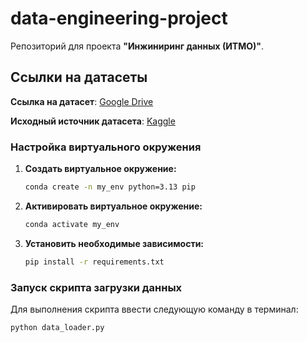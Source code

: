 # data-engineering-project

Репозиторий для проекта **"Инжиниринг данных (ИТМО)"**.  

## Ссылки на датасеты

**Ссылка на датасет**: [Google Drive](https://drive.google.com/file/d/1cPNGCNeE7R4A7WFWKFfONGubvaMH-Cck/view?usp=sharing)  

**Исходный источник датасета**: [Kaggle](https://www.kaggle.com/datasets/bbhatt001/human-microbiome-project?resource=download)

### Настройка виртуального окружения

1. **Создать виртуальное окружение:**
   ```bash
   conda create -n my_env python=3.13 pip
   ```

2. **Активировать виртуальное окружение:**
  
   ```bash
   conda activate my_env
   ```

3. **Установить необходимые зависимости:**
   ```bash
   pip install -r requirements.txt
   ```

### Запуск скрипта загрузки данных

Для выполнения скрипта ввести следующую команду в терминал:

```bash
python data_loader.py
```
